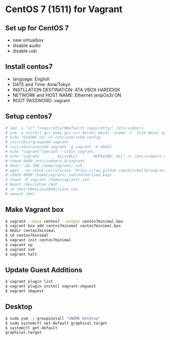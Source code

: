 
# CentOS 7 (1511) for Vagrant

## Set up for CentOS 7
  * new virtualbox
  * disable audio
  * disable usb

## Install centos7
  * language: English
  * DATE and Time: Asia/Tokyo
  * INSTLLATION DESTINATION: ATA VBOX HARDDISK
  * NETWORK and HOST NAME: Ethernet (enpOs3) ON
  * ROOT PASSWORD: vagrant

## Setup centos7
```bash
# sed -i "s/^.*requiretty/#Defaults requiretty/" /etc/sudoers
# yum -y install gcc make gcc-c++ kernel-devel-`uname -r` zlib-devel openssl-devel readline-devel sqlite-devel perl wget dkms nfs-utils vim bzip2
# echo "UseDNS no" >> /etc/ssh/sshd_config
# /usr/sbin/groupadd vagrant
# /usr/sbin/useradd vagrant -g vagrant -G wheel
# echo "vagrant"|passwd --stdin vagrant
# echo "vagrant        ALL=(ALL)       NOPASSWD: ALL" >> /etc/sudoers.d/vagrant
# chmod 0440 /etc/sudoers.d/vagrant
# mkdir -pm 700 /home/vagrant/.ssh
# wget --no-check-certificate 'https://raw.github.com/mitchellh/vagrant/master/keys/vagrant.pub' -O /home/vagrant/.ssh/authorized_keys
# chmod 0600 /home/vagrant/.ssh/authorized_keys
# chown -R vagrant /home/vagrant/.ssh
# mount /dev/cdrom /mnt
# sh /mnt/VBoxLinuxAdditions.run
# umount /mnt
```

## Make Vagrant box
```bash
$ vagrant --base centos7 --output centos7minimal.box
$ vagrant box add centos7minimal centos7minimal.box
$ mkdir centos7minimal
$ cd centos7minimal
$ vagrant init centos7minimal
$ vagrant up
$ vagrant ssh
$ vagrant halt
```

## Update Guest Additions

```bash
$ vagrant plugin list
$ vagrant plugin install vagrant-vbguest
$ vagrant vbguest
```

## Desktop

```bash
$ sudo yum -y groupinstall "GNOME Desktop" 
$ sudo systemctl set-default graphical.target
$ systemctl get-default
graphical.target
```
